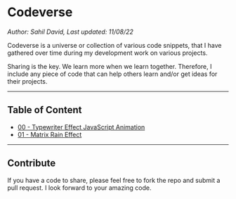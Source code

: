 # Codeverse
_Author: Sahil David, Last updated: 11/08/22_

Codeverse is a universe or collection of various code snippets, that I have gathered over time during my development work on various projects. 

Sharing is the key. We learn more when we learn together. Therefore, I include any piece of code that can help others learn and/or get ideas for their projects.

---
## Table of Content

- [00 - Typewriter Effect JavaScript Animation](/00-typewriter-effect-js/)
- [01 - Matrix Rain Effect](/01-matrix-rain/)

---
## Contribute
If you have a code to share, please feel free to fork the repo and submit a pull request. I look forward to your amazing code.
